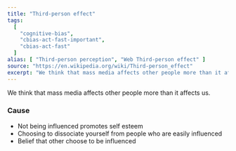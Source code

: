 ```yaml
---
title: "Third-person effect"
tags:
  [
    "cognitive-bias",
    "cbias-act-fast-important",
    "cbias-act-fast"
  ]
alias: [ "Third-person perception", "Web Third-person effect" ]
source: "https://en.wikipedia.org/wiki/Third-person_effect"
excerpt: "We think that mass media affects other people more than it affects us."
---
```


We think that mass media affects other people more than it affects us. 

### Cause

- Not being influenced promotes self esteem
- Choosing to dissociate yourself from people who are easily influenced
- Belief that other choose to be influenced
